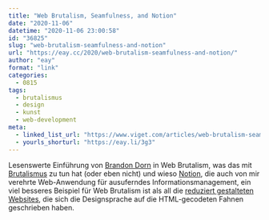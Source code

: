 ```yaml
---
title: "Web Brutalism, Seamfulness, and Notion"
date: "2020-11-06"
datetime: "2020-11-06 23:00:58"
id: "36825"
slug: "web-brutalism-seamfulness-and-notion"
url: "https://eay.cc/2020/web-brutalism-seamfulness-and-notion/"
author: "eay"
format: "link"
categories:
  - 0815
tags:
  - brutalismus
  - design
  - kunst
  - web-development
meta:
  - linked_list_url: "https://www.viget.com/articles/web-brutalism-seamfulness-and-notion/"
  - yourls_shorturl: "https://eay.li/3g3"
---
```


Lesenswerte Einführung von [Brandon Dorn](https://brandorn.com/) in Web Brutalism, was das mit [Brutalismus](https://de.wikipedia.org/wiki/Brutalismus) zu tun hat (oder eben nicht) und wieso [Notion](https://www.notion.so/), die auch von mir verehrte Web-Anwendung für ausuferndes Informations­management, ein viel besseres Beispiel für Web Brutalism ist als all die [reduziert gestalteten Websites](https://brutalistwebsites.com/), die sich die Designsprache auf die HTML-gecodeten Fahnen geschrieben haben.
